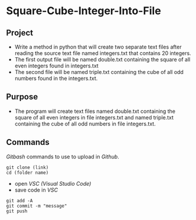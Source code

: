 # Square-Cube-Integer-Into-File

## Project
-	Write a method in python that will create two separate text files after reading the source text file named integers.txt that contains 20 integers. 
-	The first output file will be named double.txt containing the square of all even integers found in integers.txt 
-	The second file will be named triple.txt containing the cube of all odd numbers found in the integers.txt.

## Purpose
-	The program will create text files named double.txt containing the square of all even integers in file integers.txt and named triple.txt containing the cube of all odd numbers in file integers.txt.

## Commands
*Gitbash* commands to use to upload in *Github*.
```gitbash
git clone (link)
cd (folder name)
```
- open *VSC (Visual Studio Code)*
- save code in *VSC*
```gitbash
git add -A
git commit -m "message"
git push
```
